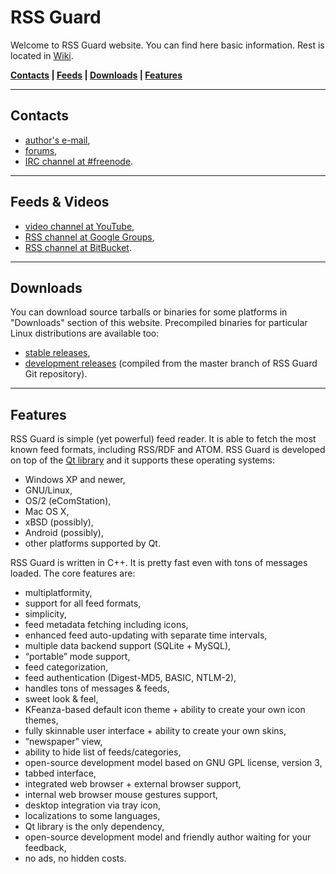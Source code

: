 RSS Guard
=========
Welcome to RSS Guard website. You can find here basic information. Rest is located in [Wiki](https://bitbucket.org/skunkos/rssguard/wiki/Home).

**[Contacts](#markdown-header-contacts) | [Feeds](#markdown-header-feeds) | [Downloads](#markdown-header-downloads) | [Features](#markdown-header-features)**
- - -
Contacts
--------
* [author's e-mail](mailto:rotter.martinos@gmail.com),
* [forums](https://groups.google.com/d/forum/rssguard),
* [IRC channel at #freenode](http://webchat.freenode.net/?channels=#rssguard).
- - -
Feeds & Videos
-----
* [video channel at YouTube](http://www.youtube.com/playlist?list=PL-75mFFA3wujyMyea6W1qJEV_ulh6433j),
* [RSS channel at Google Groups](https://groups.google.com/forum/feed/rssguard/msgs/rss_v2_0.xml?num=50),
* [RSS channel at BitBucket](https://bitbucket.org/skunkos/rssguard/rss).
- - -
Downloads
---------
You can download source tarballs or binaries for some platforms in "Downloads" section of this website. Precompiled binaries for particular Linux distributions are available too:

* [stable releases](http://software.opensuse.org/download.html?project=home%3Askunkos&package=rssguard),
* [development releases](http://software.opensuse.org/download.html?project=home%3Askunkos&package=rssguard-git) (compiled from the master branch of RSS Guard Git repository).
- - -
Features
--------
RSS Guard is simple (yet powerful) feed reader. It is able to fetch the most known feed formats, including RSS/RDF and ATOM. RSS Guard is developed on top of the [Qt library](http://qt-project.org/) and it supports these operating systems:

* Windows XP and newer,
* GNU/Linux,
* OS/2 (eComStation),
* Mac OS X,
* xBSD (possibly),
* Android (possibly),
* other platforms supported by Qt.

RSS Guard is written in C++. It is pretty fast even with tons of messages loaded. The core features are:

* multiplatformity,
* support for all feed formats,
* simplicity,
* feed metadata fetching including icons,
* enhanced feed auto-updating with separate time intervals,
* multiple data backend support (SQLite + MySQL),
* “portable” mode support,
* feed categorization,
* feed authentication (Digest-MD5, BASIC, NTLM-2),
* handles tons of messages & feeds,
* sweet look & feel,
* KFeanza-based default icon theme + ability to create your own icon themes,
* fully skinnable user interface + ability to create your own skins,
* “newspaper” view,
* ability to hide list of feeds/categories,
* open-source development model based on GNU GPL license, version 3,
* tabbed interface,
* integrated web browser + external browser support,
* internal web browser mouse gestures support,
* desktop integration via tray icon,
* localizations to some languages,
* Qt library is the only dependency,
* open-source development model and friendly author waiting for your feedback,
* no ads, no hidden costs.
